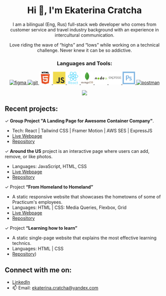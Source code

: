<h1 align="center">Hi 👋, I'm Ekaterina Cratcha </h1>

<div align="center"> I am a bilingual (Eng, Rus) full-stack web developer who comes from customer service and travel industry background with an experience in intercultural communication. <p>Love riding the wave of “highs” and “lows” while working on a technical challenge. Never knew it can be so addictive.</p> </div>

<h3 align="center">Languages and Tools:</h3>
<p align="center">  <a href="https://www.figma.com/" target="_blank" rel="noreferrer"> <img src="https://www.vectorlogo.zone/logos/figma/figma-icon.svg" alt="figma" width="40" height="40"/> </a> <a href="https://git-scm.com/" target="_blank" rel="noreferrer"> <img src="https://www.vectorlogo.zone/logos/git-scm/git-scm-icon.svg" alt="git" width="40" height="40"/> </a> <a href="https://www.w3.org/html/" target="_blank" rel="noreferrer"> <img src="https://raw.githubusercontent.com/devicons/devicon/master/icons/html5/html5-original-wordmark.svg" alt="html5" width="40" height="40"/> </a> <a href="https://developer.mozilla.org/en-US/docs/Web/JavaScript" target="_blank" rel="noreferrer"> <img src="https://raw.githubusercontent.com/devicons/devicon/master/icons/javascript/javascript-original.svg" alt="javascript" width="40" height="40"/> </a>
  <a href="https://reactjs.org/" target="_blank" rel="noreferrer"> <img src="https://raw.githubusercontent.com/devicons/devicon/master/icons/react/react-original-wordmark.svg" alt="react" width="40" height="40"/> </a> <a href="https://www.mongodb.com/" target="_blank" rel="noreferrer"> <img src="https://raw.githubusercontent.com/devicons/devicon/master/icons/mongodb/mongodb-original-wordmark.svg" alt="mongodb" width="40" height="40"/> </a> <a href="https://nodejs.org" target="_blank" rel="noreferrer"> <img src="https://raw.githubusercontent.com/devicons/devicon/master/icons/nodejs/nodejs-original-wordmark.svg" alt="nodejs" width="40" height="40"/> </a> <a href="https://expressjs.com" target="_blank" rel="noreferrer"> <img src="https://raw.githubusercontent.com/devicons/devicon/master/icons/express/express-original-wordmark.svg" alt="express" width="40" height="40"/> </a> <a href="https://www.photoshop.com/en" target="_blank" rel="noreferrer"> <img src="https://raw.githubusercontent.com/devicons/devicon/master/icons/photoshop/photoshop-line.svg" alt="photoshop" width="40" height="40"/> </a> <a href="https://postman.com" target="_blank" rel="noreferrer"> <img src="https://www.vectorlogo.zone/logos/getpostman/getpostman-icon.svg" alt="postman" width="40" height="40"/> </a>  </p>
  
 <p align="center"> <img align="center" src="https://github-readme-stats.vercel.app/api?username=cratcha&show_icons=true&theme=dracula&hide=stars" /> </p>

  

## Recent projects:
✓ **Group Project "A Landing Page for Awesome Container Company"**.
- Tech: React | Tailwind CSS | Framer Motion | AWS SES | ExpressJS
- [Live Webpage](https://5hraddha.github.io/awesome-container-company/) 
- [Repository](https://github.com/cratcha/awesome-container-company)

✓ **Around the US** project is an interactive page where users can add, remove, or like photos.
- Languages: JavaScript, HTML, CSS
- [Live Webpage](https://cratcha.github.io/web_project_4/) 
- [Repository](https://github.com/cratcha/web_project_4)

✓ Project **“From Homeland to Homeland”** 
- A static responsive website that showcases the hometowns of some of Practicum's employees.
- Languages: HTML | CSS: Media Queries, Flexbox, Grid
- [Live Webpage](https://cratcha.github.io/web_project_3/)
- [Repository](https://github.com/cratcha/web_project_3)

✓ Project **“Learning how to learn”**
- A static single-page website that explains the most effective learning technics.
- Languages: HTML | CSS
- [Repository](https://github.com/cratcha/web_project_1))


## Connect with me on:
 - [LinkedIn](https://www.linkedin.com/in/cratcha/)
 - 📫 Email: ekaterina.cratcha@yandex.com



<!--
**cratcha/cratcha** is a ✨ _special_ ✨ repository because its `README.md` (this file) appears on your GitHub profile.

Here are some ideas to get you started:

- 🔭 I’m currently working on ...
- 🌱 I’m currently learning ...
- 👯 I’m looking to collaborate on ...
- 🤔 I’m looking for help with ...
- 💬 Ask me about ...
- 📫 How to reach me: ...
- 😄 Pronouns: ...
- ⚡ Fun fact: ...
-->
